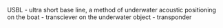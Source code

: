 USBL - ultra short base line, a method of underwater acoustic positioning
on the boat - transciever
on the underwater object - transponder